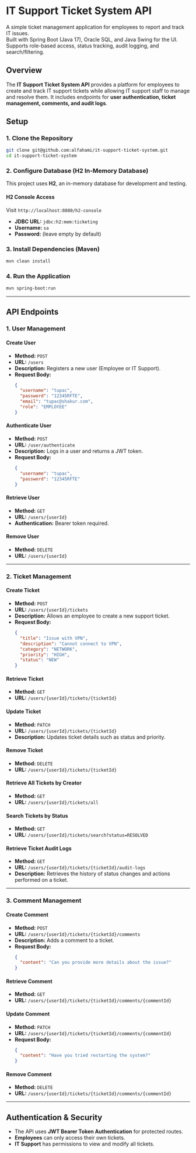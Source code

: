 # IT Support Ticket System API
A simple ticket management application for employees to report and track IT issues.\
Built with Spring Boot (Java 17), Oracle SQL, and Java Swing for the UI.\
Supports role-based access, status tracking, audit logging, and search/filtering.

## Overview
The **IT Support Ticket System API** provides a platform for employees to create and track IT support tickets while allowing IT support staff to manage and resolve them. It includes endpoints for **user authentication, ticket management, comments, and audit logs**.

## Setup
### **1. Clone the Repository**
```sh
git clone git@github.com:alfahami/it-support-ticket-system.git
cd it-support-ticket-system
```

### **2. Configure Database (H2 In-Memory Database)**
This project uses **H2**, an in-memory database for development and testing.

#### **H2 Console Access**
Visit `http://localhost:8080/h2-console`
- **JDBC URL:** `jdbc:h2:mem:ticketing`
- **Username:** `sa`
- **Password:** (leave empty by default)

### **3. Install Dependencies (Maven)**
```sh
mvn clean install
```

### **4. Run the Application**
```sh
mvn spring-boot:run
```

---

## API Endpoints

### **1. User Management**
#### **Create User**
- **Method:** `POST`
- **URL:** `/users`
- **Description:** Registers a new user (Employee or IT Support).
- **Request Body:**
  ```json
  {
    "username": "tupac",
    "password": "12345RFTE",
    "email": "tupac@shakur.com",
    "role": "EMPLOYEE"
  }
  ```

#### **Authenticate User**
- **Method:** `POST`
- **URL:** `/user/authenticate`
- **Description:** Logs in a user and returns a JWT token.
- **Request Body:**
  ```json
  {
    "username": "tupac",
    "password": "12345RFTE"
  }
  ```

#### **Retrieve User**
- **Method:** `GET`
- **URL:** `/users/{userId}`
- **Authentication:** Bearer token required.

#### **Remove User**
- **Method:** `DELETE`
- **URL:** `/users/{userId}`

---

### **2. Ticket Management**
#### **Create Ticket**
- **Method:** `POST`
- **URL:** `/users/{userId}/tickets`
- **Description:** Allows an employee to create a new support ticket.
- **Request Body:**
  ```json
  {
    "title": "Issue with VPN",
    "description": "Cannot connect to VPN",
    "category": "NETWORK",
    "priority": "HIGH",
    "status": "NEW"
  }
  ```

#### **Retrieve Ticket**
- **Method:** `GET`
- **URL:** `/users/{userId}/tickets/{ticketId}`

#### **Update Ticket**
- **Method:** `PATCH`
- **URL:** `/users/{userId}/tickets/{ticketId}`
- **Description:** Updates ticket details such as status and priority.

#### **Remove Ticket**
- **Method:** `DELETE`
- **URL:** `/users/{userId}/tickets/{ticketId}`

#### **Retrieve All Tickets by Creator**
- **Method:** `GET`
- **URL:** `/users/{userId}/tickets/all`

#### **Search Tickets by Status**
- **Method:** `GET`
- **URL:** `/users/{userId}/tickets/search?status=RESOLVED`

#### **Retrieve Ticket Audit Logs**
- **Method:** `GET`
- **URL:** `/users/{userId}/tickets/{ticketId}/audit-logs`
- **Description:** Retrieves the history of status changes and actions performed on a ticket.

---

### **3. Comment Management**
#### **Create Comment**
- **Method:** `POST`
- **URL:** `/users/{userId}/tickets/{ticketId}/comments`
- **Description:** Adds a comment to a ticket.
- **Request Body:**
  ```json
  {
    "content": "Can you provide more details about the issue?"
  }
  ```

#### **Retrieve Comment**
- **Method:** `GET`
- **URL:** `/users/{userId}/tickets/{ticketId}/comments/{commentId}`

#### **Update Comment**
- **Method:** `PATCH`
- **URL:** `/users/{userId}/tickets/{ticketId}/comments/{commentId}`
- **Request Body:**
  ```json
  {
    "content": "Have you tried restarting the system?"
  }
  ```

#### **Remove Comment**
- **Method:** `DELETE`
- **URL:** `/users/{userId}/tickets/{ticketId}/comments/{commentId}`

---

## Authentication & Security
- The API uses **JWT Bearer Token Authentication** for protected routes.
- **Employees** can only access their own tickets.
- **IT Support** has permissions to view and modify all tickets.
